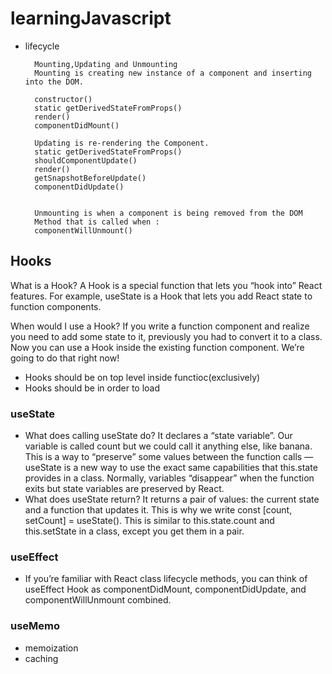 # learningJavascript





- lifecycle 

        Mounting,Updating and Unmounting
        Mounting is creating new instance of a component and inserting into the DOM.

        constructor() 
        static getDerivedStateFromProps() 
        render() 
        componentDidMount() 
        
        Updating is re-rendering the Component.        
        static getDerivedStateFromProps() 
        shouldComponentUpdate() 
        render() 
        getSnapshotBeforeUpdate() 
        componentDidUpdate() 


        Unmounting is when a component is being removed from the DOM
        Method that is called when :
        componentWillUnmount()

## Hooks

What is a Hook? A Hook is a special function that lets you “hook into” React features. For example, useState is a Hook that lets you add React state to function components.

When would I use a Hook? If you write a function component and realize you need to add some state to it, previously you had to convert it to a class. Now you can use a Hook inside the existing function component. We’re going to do that right now!

  - Hooks should be on top level inside functioc(exclusively)
  - Hooks should be in order to load 


### useState
  
  - What does calling useState do? It declares a “state variable”. Our variable is called count but we could call it anything else, like banana. This is a way to “preserve” some values between the function calls — useState is a new way to use the exact same capabilities that this.state provides in a class. Normally, variables “disappear” when the function exits but state variables are preserved by React.
  - What does useState return? It returns a pair of values: the current state and a function that updates it. This is why we write const [count, setCount] = useState(). This is similar to this.state.count and this.setState in a class, except you get them in a pair.


### useEffect

  - If you’re familiar with React class lifecycle methods, you can think of useEffect Hook as componentDidMount, componentDidUpdate, and componentWillUnmount combined.
  

### useMemo

  - memoization 
  - caching
